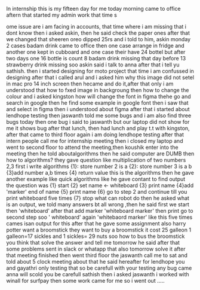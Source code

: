 In internship this is my fifteen day for me today morning came to office aftern that started my admin work that time s


ome issue are i am facing in accounts, that time where i am missing that i dont know then i asked askin, then he said check the paper ones after that we changed that sheeren oreo dipped 25rs and i told to him, askin monday 2 cases badam drink came to office then one case arrange in fridge and another one kept in cubboard and one case their have 24 bottel but after two days one 16 bottle is count 8 badam drink missing that day before 13 strawberry drink missing soo askin said i talk to anna after that i tell yu sathish. then i started designing for moto project that time i am confussed in designing after that i called arul and i asked him why this image did not setel in mac pro 14 inch screen then hecame and do it,after that only i am understood that how to fxed image in backgroung then how to change the colour and i asked kingston how will change the font in figma thehe go and search in google then he find some example in google font then i saw that and select in figma then i understood about figma after that i started about lendhope testing then jaswanth told me some bugs and i am also find three bugs today then one bug i said to jaswanth but our laptop did not show  for me it shows bug after that lunch, then had lunch and play t.t with kingston, after that came to third floor again i am doing lendhope testing after that intern people call me for internship meeting then i closed my laptop and went to second floor to attend the meeting,then koushik enter into the meeting then he told aboutalgorithms then he said computer are DUMB then how to algorithms? they gave question like multiplication of two numbers 2,3 first i write algorithms {1}: store number 2 is a {2}: store number 3 is a b {3}add number a,b times {4} return value this is the algorithms then he gave another example like quick algorithms like he gave contant to find output the question was {1} start {2} set name <- whiteboard {3} print name {4}add 'marker' end of name {5} print name {6} go to step 2 and continue till you print whiteboard five times {7} stop what can robot do then he asked what is an output, we told many answers bt all wrong ,then he said first we start then 'whiteboard' after that add marker 'whiteboard marker' then print go to second step soo ' whiteboard' again 'whitebaord marker' like this five times cames isan output for this after that he gave some assignment also harry potter want a broomstick they want to buy a broomstick it cost 25 galleon 1 galleon=17 sickles and 1 sickles= 29 nuts soo how to bus the broomstick you think that solve the answer and tell me tomorrow he said after that some problems sent in slack or whatapp that also tomorrow solve it after that meeting finished then went third floor the jaswanth call me to sat and told about 5 clock meeting about that he said hereafter for lendhope you and gayathri only testing that so be carefull with your testing any bug came anna will scold you be carefull sathish then i asked jaswanth i worked with winall for surfpay then some work came for me so i went out ..... 
